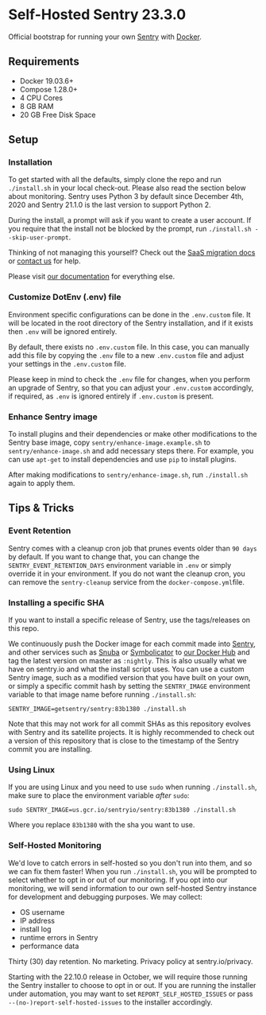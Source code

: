 # Self-Hosted Sentry 23.3.0

Official bootstrap for running your own [Sentry](https://sentry.io/) with [Docker](https://www.docker.com/).

## Requirements

* Docker 19.03.6+
* Compose 1.28.0+
* 4 CPU Cores
* 8 GB RAM
* 20 GB Free Disk Space

## Setup

### Installation

To get started with all the defaults, simply clone the repo and run `./install.sh` in your local check-out. Please also read the section below about monitoring. Sentry uses Python 3 by default since December 4th, 2020 and Sentry 21.1.0 is the last version to support Python 2.

During the install, a prompt will ask if you want to create a user account. If you require that the install not be blocked by the prompt, run `./install.sh --skip-user-prompt`.

Thinking of not managing this yourself? Check out the [SaaS migration docs](https://docs.sentry.io/product/sentry-basics/migration/) or [contact us](https://sentry.io/from/self-hosted) for help.

Please visit [our documentation](https://develop.sentry.dev/self-hosted/) for everything else.

### Customize DotEnv (.env) file

Environment specific configurations can be done in the `.env.custom` file. It will be located in the root directory of the Sentry installation, and if it exists then `.env` will be ignored entirely.

By default, there exists no `.env.custom` file. In this case, you can manually add this file by copying the `.env` file to a new `.env.custom` file and adjust your settings in the `.env.custom` file.

Please keep in mind to check the `.env` file for changes, when you perform an upgrade of Sentry, so that you can adjust your `.env.custom` accordingly, if required, as `.env` is ignored entirely if `.env.custom` is present.

### Enhance Sentry image

To install plugins and their dependencies or make other modifications to the Sentry base image,
copy `sentry/enhance-image.example.sh` to `sentry/enhance-image.sh` and add necessary steps there.
For example, you can use `apt-get` to install dependencies and use `pip` to install plugins.

After making modifications to `sentry/enhance-image.sh`, run `./install.sh` again to apply them.

## Tips & Tricks

### Event Retention

Sentry comes with a cleanup cron job that prunes events older than `90 days` by default. If you want to change that, you can change the `SENTRY_EVENT_RETENTION_DAYS` environment variable in `.env` or simply override it in your environment. If you do not want the cleanup cron, you can remove the `sentry-cleanup` service from the `docker-compose.yml`file.

### Installing a specific SHA

If you want to install a specific release of Sentry, use the tags/releases on this repo.

We continuously push the Docker image for each commit made into [Sentry](https://github.com/getsentry/sentry), and other services such as [Snuba](https://github.com/getsentry/snuba) or [Symbolicator](https://github.com/getsentry/symbolicator) to [our Docker Hub](https://hub.docker.com/u/getsentry) and tag the latest version on master as `:nightly`. This is also usually what we have on sentry.io and what the install script uses. You can use a custom Sentry image, such as a modified version that you have built on your own, or simply a specific commit hash by setting the `SENTRY_IMAGE` environment variable to that image name before running `./install.sh`:

```shell
SENTRY_IMAGE=getsentry/sentry:83b1380 ./install.sh
```

Note that this may not work for all commit SHAs as this repository evolves with Sentry and its satellite projects. It is highly recommended to check out a version of this repository that is close to the timestamp of the Sentry commit you are installing.

### Using Linux

If you are using Linux and you need to use `sudo` when running `./install.sh`, make sure to place the environment variable *after* `sudo`:

```shell
sudo SENTRY_IMAGE=us.gcr.io/sentryio/sentry:83b1380 ./install.sh
```

Where you replace `83b1380` with the sha you want to use.

### Self-Hosted Monitoring

We'd love to catch errors in self-hosted so you don't run into them, and so we can fix them faster! When you run `./install.sh`, you will be prompted to select whether to opt in or out of our monitoring. If you opt into our monitoring, we will send information to our own self-hosted Sentry instance for development and debugging purposes. We may collect:

- OS username
- IP address
- install log
- runtime errors in Sentry
- performance data

Thirty (30) day retention. No marketing. Privacy policy at sentry.io/privacy.

Starting with the 22.10.0 release in October, we will require those running the Sentry installer to choose to opt in or out. If you are running the installer under automation, you may want to set `REPORT_SELF_HOSTED_ISSUES` or pass `--(no-)report-self-hosted-issues` to the installer accordingly.
